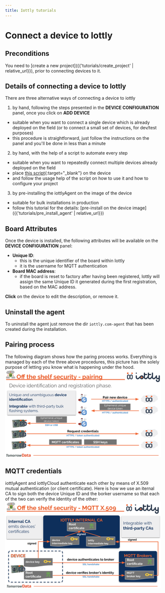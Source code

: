 ```yaml
---
title: Iottly tutorials
---
```


# Connect a device to Iottly

## Preconditions

You need to [create a new project]({{'tutorials/create_project' | relative_url}}), prior to connecting devices to it.

## Details of connecting a device to Iottly

There are three alternative ways of connecting a device to iottly

1. by hand, following the steps presented in the __DEVICE CONFIGURATION__ panel, once you click on __ADD DEVICE__
  - suitable when you want to connect a single device which is already deployed on the field (or to connect a small set of devices, for dev/test purposes)
  - this procedure is straightforward, just follow the instructions on the panel and you'll be done in less than a minute
2. by hand, with the help of a script to automate every step
  - suitable when you want to repeatedly connect multiple devices already deployed on the field
  - place [this script](../scripts/iottly-install-agent.sh){:target="_blank"} on the device
  - and follow the usage help of the script on how to use it and how to configure your project
3. by pre-installing the iottlyAgent on the image of the device
  - suitable for bulk installations in production
  - follow this tutorial for the details: [pre-install on the device image]({{'tutorials/pre_install_agent' | relative_url}})

##  Board Attributes

Once the device is installed, the following attributes will be available on the __DEVICE CONFIGURATION__ panel:

- **Unique ID**:
   - this is the unique identifier of the board within Iottly
   - it is the username for MQTT authentication
- **Board MAC address**:
   - if the board is reset to factory after having been registered, Iottly will assign the same Unique ID it generated during the first registration, based on the MAC address.

**Click** on the device to edit the description, or remove it.

## Uninstall the agent

To uninstall the agent just remove the dir `iottly.com-agent` that has been created during the installation.

## Pairing process

The following diagram shows how the paring process works.
Everything is managed by each of the three above procedures, this picture has the solely purpose of letting you know what is happening under the hood.
![iottly pairing](/images/iottly-pairing.png)

## MQTT credentials

iottlyAgent and iottlyCloud authenticate each other by means of X.509 mutual authentication (or client certificate).
Here is how we use an iternal CA to sign both the device Unique ID and the borker username so that each of the two can verify the identity of the other:
![security MQTT X509](/images/security-MQTT-X509.png)
